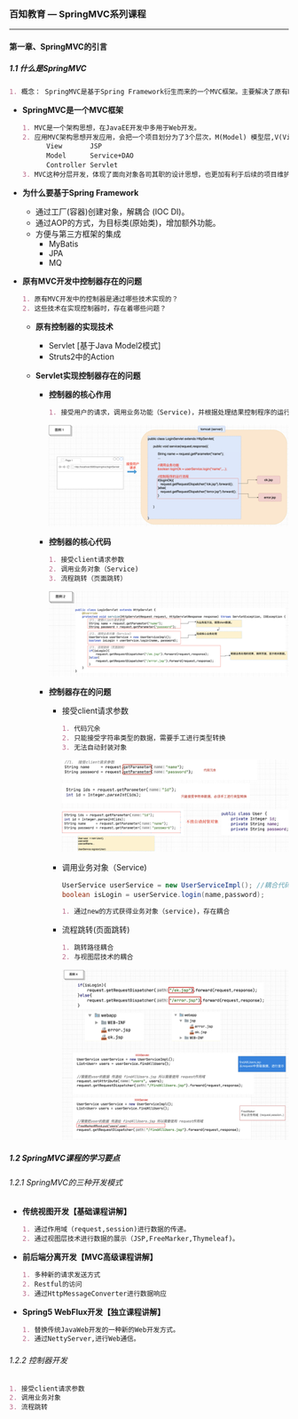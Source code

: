 ### 百知教育 — SpringMVC系列课程

---

#### 第一章、SpringMVC的引言

##### 1.1 什么是SpringMVC

```markdown
1. 概念： SpringMVC是基于Spring Framework衍生而来的一个MVC框架。主要解决了原有MVC框架开发过程中,控制器（Controller)的问题。
```

- **SpringMVC是一个MVC框架**

  ```markdown
  1. MVC是一个架构思想，在JavaEE开发中多用于Web开发。
  2. 应用MVC架构思想开发应用，会把一个项目划分为了3个层次，M(Model) 模型层,V(View) 视图层,C(Controller) 控制层。
  		View       JSP
  		Model      Service+DAO
  		Controller Servlet
  3. MVC这种分层开发，体现了面向对象各司其职的设计思想，也更加有利于后续的项目维护（修改）。    
  ```

- **为什么要基于Spring Framework**

  - 通过工厂(容器)创建对象，解耦合 (IOC DI)。
  - 通过AOP的方式，为目标类(原始类)，增加额外功能。
  - 方便与第三方框架的集成
    - MyBatis
    - JPA
    - MQ

- **原有MVC开发中控制器存在的问题**

  ```markdown
  1. 原有MVC开发中的控制器是通过哪些技术实现的？
  2. 这些技术在实现控制器时，存在着哪些问题？
  ```

  - **原有控制器的实现技术**

    - Servlet [基于Java Model2模式]
    - Struts2中的Action

  - **Servlet实现控制器存在的问题**

    - **控制器的核心作用**

      ```markdown
      1. 接受用户的请求，调用业务功能（Service)，并根据处理结果控制程序的运行流程。
      ```

      ![image-20211217161214389](markdown-images/image-20211217161214389.png)

    - **控制器的核心代码**

      ```markdown
      1. 接受client请求参数
      2. 调用业务对象（Service)
      3. 流程跳转（页面跳转）
      ```

      ![image-20211217161252534](markdown-images/image-20211217161252534.png)

    - **控制器存在的问题**

      - 接受client请求参数

        ```markdown
        1. 代码冗余
        2. 只能接受字符串类型的数据，需要手工进行类型转换
        3. 无法自动封装对象
        ```

        ![image-20211217161326091](markdown-images/image-20211217161326091.png)

      - 调用业务对象（Service)

        ```java
        UserService userService = new UserServiceImpl(); //耦合代码
        boolean isLogin = userService.login(name,password);
        ```

        ```markdown
        1. 通过new的方式获得业务对象（service)，存在耦合
        ```

      - 流程跳转(页面跳转)

        ```markdown
        1. 跳转路径耦合
        2. 与视图层技术的耦合
        ```

        ![image-20211217161446257](markdown-images/image-20211217161446257.png)



##### 1.2  SpringMVC课程的学习要点

###### 1.2.1 SpringMVC的三种开发模式

- **传统视图开发【基础课程讲解】**

  ```markdown
  1. 通过作用域（request,session)进行数据的传递。
  2. 通过视图层技术进行数据的展示（JSP,FreeMarker,Thymeleaf)。
  ```

- **前后端分离开发【MVC高级课程讲解】**

  ```markdown
  1. 多种新的请求发送方式
  2. Restful的访问
  3. 通过HttpMessageConverter进行数据响应
  ```

- **Spring5 WebFlux开发【独立课程讲解】**

  ```markdown
  1. 替换传统JavaWeb开发的一种新的Web开发方式。
  2. 通过NettyServer,进行Web通信。
  ```

###### 1.2.2 控制器开发

```markdown
1. 接受client请求参数
2. 调用业务对象
3. 流程跳转
```





